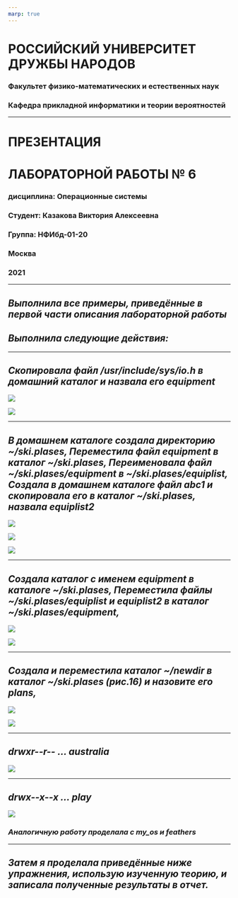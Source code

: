```yaml
---
marp: true
---
```

# **РОССИЙСКИЙ УНИВЕРСИТЕТ ДРУЖБЫ НАРОДОВ**

### **Факультет физико-математических и естественных наук**
### **Кафедра прикладной информатики и теории вероятностей**

---

# **ПРЕЗЕНТАЦИЯ** 
# **ЛАБОРАТОРНОЙ РАБОТЫ № 	6**
### дисциплина:	Операционные системы

### Студент: Казакова Виктория Алексеевна 
### Группа: НФИбд-01-20

###  **Москва**
### 2021

---

## ***Выполнила все примеры, приведённые в первой части описания лабораторной работы***

## ***Выполнила следующие действия:***

---

## ***Скопировала файл /usr/include/sys/io.h в домашний каталог и назвала его equipment***

![](https://sun9-45.userapi.com/impg/vOedurz5ktVjvXFXBzaIjtYMJcIDvt_VbyhB2A/MeKjHqg34C0.jpg?size=691x82&quality=96&sign=275bd6be5ec203b7fabcb1e0abf80f4f&type=album)

![](https://sun9-59.userapi.com/impg/B8mSqPfjRSZI4FPEB8n5ne7Gf5WLgAxDPSPW1Q/mkGjArutmFw.jpg?size=732x231&quality=96&sign=bb9eb3c62b3f9d74ed4eba29cd9a4311&type=album)

---

## ***В домашнем каталоге создала директорию ~/ski.plases, Переместила файл equipment в каталог ~/ski.plases, Переименовала файл ~/ski.plases/equipment в ~/ski.plases/equiplist, Создала в домашнем каталоге файл abc1 и скопировала его в каталог ~/ski.plases, назвала equiplist2*** 

![](https://sun9-11.userapi.com/impg/GgAsFV4rhIcutBerEaZF-wYhUalPYM_QwgSrkQ/hS6NwhRAEiM.jpg?size=496x55&quality=96&sign=83aa3d05c4be51797949633e4fe48e15&type=album)

![](https://sun9-61.userapi.com/impg/MvmP9px4OgIv2gWYzkpctlaG6fWCgiV0gNqaFg/7k5wrp1i-2g.jpg?size=727x58&quality=96&sign=506eaf57932d89ed1640c2824ac44f8f&type=album)

![](https://sun9-43.userapi.com/impg/bB-SJFz2PBLvrQ_LbL56wQi0BFGfMTrY5OQ4_A/ygBotGbrc8U.jpg?size=742x82&quality=96&sign=08de5de22b4371c760feab51299efa9e&type=album)

---

## ***Создала каталог с именем equipment в каталоге ~/ski.plases, Переместила файлы ~/ski.plases/equiplist и equiplist2 в каталог ~/ski.plases/equipment,***

![](https://sun9-7.userapi.com/impg/X59RBPHNVA8Z573zTS3x_bGgNoZXINLxNl2GFg/QWf4r8nCjJk.jpg?size=519x93&quality=96&sign=47d6b907e604cfed183a1e0e5e23bf21&type=album)

![](https://sun9-40.userapi.com/impg/jujwFeqnT-ndWTH--zDs03W6cobp9PemjK7asg/XM-dvwqDa5c.jpg?size=952x52&quality=96&sign=fbc1d97be384646ab1a2bb5947261cf7&type=album)

---

## ***Создала и переместила каталог ~/newdir в каталог ~/ski.plases (рис.16) и назовите его plans,***

![](https://sun9-62.userapi.com/impg/2bCxO1a8TlKMwm56oj5eD3QYZpLq9qunfqc_Uw/vNm01bxmJjg.jpg?size=489x45&quality=96&sign=9ee72c985b5d554f1c05aaea3d6c808d&type=album)

![](https://sun9-38.userapi.com/impg/y03xGC4RqHw9lKcXfPBPRJWIzyWMSkm1fpI9ow/uZ9wjnvTxQk.jpg?size=654x58&quality=96&sign=2b8d9024d7a29ee05577ff8281a31f92&type=album)

---

## ***drwxr--r-- ... australia***

![](https://sun9-33.userapi.com/impg/-9cX2D8hqHNRsSzRp7rt-LkhCnjYRPwq3KY30Q/sjjcffwiK0g.jpg?size=613x391&quality=96&sign=44472e0e1e0d367d84ed6e033e9b250c&type=album)

---

## ***drwx--x--x ... play***

![](https://sun9-61.userapi.com/impg/B-aAU4vO1HW33EiFcU9enGi9vS9O_vqXF7wZOg/uJPlcr7ndy4.jpg?size=619x403&quality=96&sign=31efa48bca4c8bb3814acd839eeb4481&type=album)

### ***Аналогичную работу проделала с my_os и feathers***

---

## ***Затем я проделала приведённые ниже упражнения, использую изученную теорию, и записала полученные результаты в отчет.***